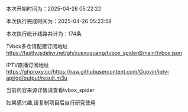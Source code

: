 
本次开始时间为：2025-04-26 05:22:22

本次执行完成时间为：2025-04-26 05:23:58

本次执行统计线路共计为：174条

Tvbox多仓请配置订阅地址 https://fastly.jsdelivr.net/gh/xuexuguang/tvbox_spider@main/tvbox.json

IPTV直播订阅地址 https://ghproxy.cc/https://raw.githubusercontent.com/Guovin/iptv-api/gd/output/result.m3u

当前内容来源详情请查看tvbox_spider

如果感兴趣,请复制项目后自行研究使用
